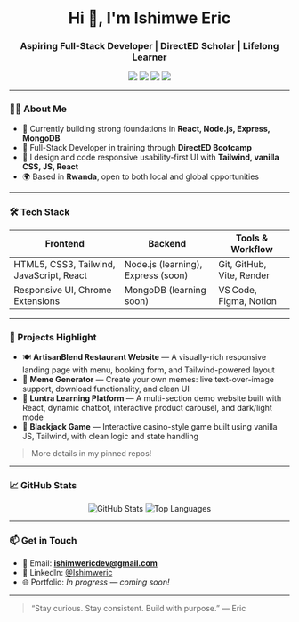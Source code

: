 <h1 align="center">Hi 👋, I'm Ishimwe Eric</h1>
<h3 align="center">Aspiring Full-Stack Developer | DirectED Scholar | Lifelong Learner</h3>

<p align="center">
  <img src="https://img.shields.io/badge/Code-JavaScript-yellow?style=for-the-badge&logo=javascript" />
  <img src="https://img.shields.io/badge/Code‑React‑18‑Vite-blue?style=for-the-badge&logo=react" />
  <img src="https://img.shields.io/badge/Style‑TailwindCSS‑38B2AC?style=for-the-badge&logo=tailwind‑css" />
  <img src="https://img.shields.io/badge/Tool‑Git‑Figma‑VS Code‑grey?style=for-the-badge&logo=git" />
</p>

---

### 👨‍💻 About Me

- 🌱 Currently building strong foundations in **React, Node.js, Express, MongoDB**
- 💼 Full-Stack Developer in training through **DirectED Bootcamp**
- 🔧 I design and code responsive usability-first UI with **Tailwind, vanilla CSS, JS, React**
- 🌍 Based in **Rwanda**, open to both local and global opportunities

---

### 🛠️ Tech Stack

| Frontend                      | Backend                   | Tools & Workflow         |
|-----------------------------|---------------------------|--------------------------|
| HTML5, CSS3, Tailwind, JavaScript, React | Node.js (learning), Express (soon) | Git, GitHub, Vite, Render |
| Responsive UI, Chrome Extensions | MongoDB (learning soon) | VS Code, Figma, Notion |

---

### 🚀 Projects Highlight

- 🍽️ **ArtisanBlend Restaurant Website** — A visually-rich responsive landing page with menu, booking form, and Tailwind-powered layout
- 🎨 **Meme Generator** — Create your own memes: live text-over-image support, download functionality, and clean UI
- 🌱 **Luntra Learning Platform** — A multi-section demo website built with React, dynamic chatbot, interactive product carousel, and dark/light mode
- 🎲 **Blackjack Game** — Interactive casino-style game built using vanilla JS, Tailwind, with clean logic and state handling

> More details in my pinned repos!

---

### 📈 GitHub Stats

<p align="center">
  <img src="https://github-readme-stats.vercel.app/api?username=Ishimweric&show_icons=true&theme=radical" alt="GitHub Stats" />
  <img src="https://github-readme-stats.vercel.app/api/top-langs/?username=Ishimweric&layout=compact&theme=radical" alt="Top Languages" />
</p>

---

### 📫 Get in Touch

- 📧 Email: **ishimwericdev@gmail.com**
- 💼 LinkedIn: [@Ishimweric](https://www.linkedin.com/in/Ishimweric/)
- 🌐 Portfolio: *In progress — coming soon!*

---

> “Stay curious. Stay consistent. Build with purpose.” — Eric
